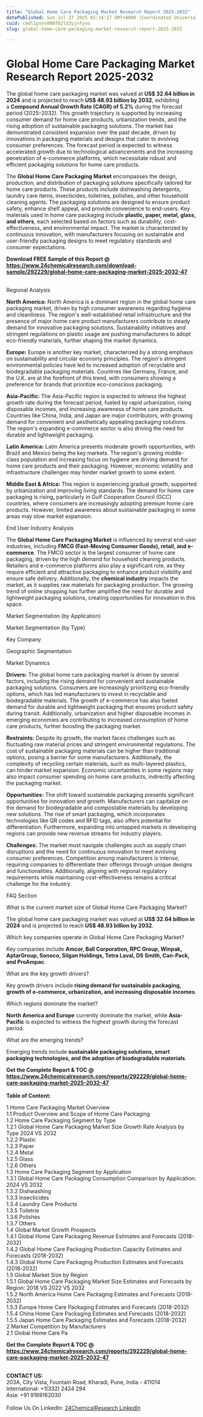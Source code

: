```yaml
---
title: "Global Home Care Packaging Market Research Report 2025-2032"
datePublished: Sun Jul 27 2025 02:14:17 GMT+0000 (Coordinated Universal Time)
cuid: cmdl1pvnv000f02ld3yjnfysu
slug: global-home-care-packaging-market-research-report-2025-2032

---
```


# Global Home Care Packaging Market Research Report 2025-2032

<p>The global home care packaging market was valued at <strong>US$ 32.64 billion in 2024</strong> and is projected to reach <strong>US$ 48.93 billion by 2032</strong>, exhibiting a <strong>Compound Annual Growth Rate (CAGR) of 5.2%</strong> during the forecast period (2025–2032). This growth trajectory is supported by increasing consumer demand for home care products, urbanization trends, and the rising adoption of sustainable packaging solutions. The market has demonstrated consistent expansion over the past decade, driven by innovations in packaging materials and designs that cater to evolving consumer preferences. The forecast period is expected to witness accelerated growth due to technological advancements and the increasing penetration of e-commerce platforms, which necessitate robust and efficient packaging solutions for home care products.</p><p>
</p><p>The <strong>Global Home Care Packaging Market</strong> encompasses the design, production, and distribution of packaging solutions specifically tailored for home care products. These products include dishwashing detergents, laundry care items, insecticides, toiletries, polishes, and other household cleaning agents. The packaging solutions are designed to ensure product safety, enhance shelf appeal, and provide convenience to end-users. Key materials used in home care packaging include <strong>plastic, paper, metal, glass, and others</strong>, each selected based on factors such as durability, cost-effectiveness, and environmental impact. The market is characterized by continuous innovation, with manufacturers focusing on sustainable and user-friendly packaging designs to meet regulatory standards and consumer expectations.</p><div><b>Download FREE Sample of this Report @ 
            <a href="https://www.24chemicalresearch.com/download-sample/292229/global-home-care-packaging-market-2025-2032-47">
            https://www.24chemicalresearch.com/download-sample/292229/global-home-care-packaging-market-2025-2032-47</a></b></div><br><p>
Regional Analysis</p><p>
</p><p><strong>North America:</strong> North America is a dominant region in the global home care packaging market, driven by high consumer awareness regarding hygiene and cleanliness. The region's well-established retail infrastructure and the presence of major home care product manufacturers contribute to steady demand for innovative packaging solutions. Sustainability initiatives and stringent regulations on plastic usage are pushing manufacturers to adopt eco-friendly materials, further shaping the market dynamics.</p><p>
</p><p><strong>Europe:</strong> Europe is another key market, characterized by a strong emphasis on sustainability and circular economy principles. The region's stringent environmental policies have led to increased adoption of recyclable and biodegradable packaging materials. Countries like Germany, France, and the U.K. are at the forefront of this trend, with consumers showing a preference for brands that prioritize eco-conscious packaging.</p><p>
</p><p><strong>Asia-Pacific:</strong> The Asia-Pacific region is expected to witness the highest growth rate during the forecast period, fueled by rapid urbanization, rising disposable incomes, and increasing awareness of home care products. Countries like China, India, and Japan are major contributors, with growing demand for convenient and aesthetically appealing packaging solutions. The region's expanding e-commerce sector is also driving the need for durable and lightweight packaging.</p><p>
</p><p><strong>Latin America:</strong> Latin America presents moderate growth opportunities, with Brazil and Mexico being the key markets. The region's growing middle-class population and increasing focus on hygiene are driving demand for home care products and their packaging. However, economic volatility and infrastructure challenges may hinder market growth to some extent.</p><p>
</p><p><strong>Middle East &amp; Africa:</strong> This region is experiencing gradual growth, supported by urbanization and improving living standards. The demand for home care packaging is rising, particularly in Gulf Cooperation Council (GCC) countries, where consumers are increasingly adopting premium home care products. However, limited awareness about sustainable packaging in some areas may slow market expansion.</p><p>
End User Industry Analysis</p><p>
</p><p>The <strong>Global Home Care Packaging Market</strong> is influenced by several end-user industries, including <strong>FMCG (Fast-Moving Consumer Goods), retail, and e-commerce</strong>. The FMCG sector is the largest consumer of home care packaging, driven by the high demand for household cleaning products. Retailers and e-commerce platforms also play a significant role, as they require efficient and attractive packaging to enhance product visibility and ensure safe delivery. Additionally, the <strong>chemical industry</strong> impacts the market, as it supplies raw materials for packaging production. The growing trend of online shopping has further amplified the need for durable and lightweight packaging solutions, creating opportunities for innovation in this space.</p><p>
Market Segmentation (by Application)</p><p>
</p><p>
Market Segmentation (by Type)</p><p>
</p><p>
Key Company</p><p>
</p><p>
Geographic Segmentation</p><p>
</p><p>
Market Dynamics</p><p>
</p><p><strong>Drivers:</strong> The global home care packaging market is driven by several factors, including the rising demand for convenient and sustainable packaging solutions. Consumers are increasingly prioritizing eco-friendly options, which has led manufacturers to invest in recyclable and biodegradable materials. The growth of e-commerce has also fueled demand for durable and lightweight packaging that ensures product safety during transit. Additionally, urbanization and higher disposable incomes in emerging economies are contributing to increased consumption of home care products, further boosting the packaging market.</p><p>
</p><p><strong>Restraints:</strong> Despite its growth, the market faces challenges such as fluctuating raw material prices and stringent environmental regulations. The cost of sustainable packaging materials can be higher than traditional options, posing a barrier for some manufacturers. Additionally, the complexity of recycling certain materials, such as multi-layered plastics, can hinder market expansion. Economic uncertainties in some regions may also impact consumer spending on home care products, indirectly affecting the packaging market.</p><p>
</p><p><strong>Opportunities:</strong> The shift toward sustainable packaging presents significant opportunities for innovation and growth. Manufacturers can capitalize on the demand for biodegradable and compostable materials by developing new solutions. The rise of smart packaging, which incorporates technologies like QR codes and RFID tags, also offers potential for differentiation. Furthermore, expanding into untapped markets in developing regions can provide new revenue streams for industry players.</p><p>
</p><p><strong>Challenges:</strong> The market must navigate challenges such as supply chain disruptions and the need for continuous innovation to meet evolving consumer preferences. Competition among manufacturers is intense, requiring companies to differentiate their offerings through unique designs and functionalities. Additionally, aligning with regional regulatory requirements while maintaining cost-effectiveness remains a critical challenge for the industry.</p><p>
FAQ Section</p><p>
What is the current market size of Global Home Care Packaging Market?</p><p>
</p><p>The global home care packaging market was valued at <strong>US$ 32.64 billion in 2024</strong> and is projected to reach <strong>US$ 48.93 billion by 2032</strong>.</p><p>
Which key companies operate in Global Home Care Packaging Market?</p><p>
</p><p>Key companies include <strong>Amcor, Ball Corporation, RPC Group, Winpak, AptarGroup, Sonoco, Silgan Holdings, Tetra Laval, DS Smith, Can-Pack, and ProAmpac</strong>.</p><p>
What are the key growth drivers?</p><p>
</p><p>Key growth drivers include <strong>rising demand for sustainable packaging, growth of e-commerce, urbanization, and increasing disposable incomes</strong>.</p><p>
Which regions dominate the market?</p><p>
</p><p><strong>North America and Europe</strong> currently dominate the market, while <strong>Asia-Pacific</strong> is expected to witness the highest growth during the forecast period.</p><p>
What are the emerging trends?</p><p>
</p><p>Emerging trends include <strong>sustainable packaging solutions, smart packaging technologies, and the adoption of biodegradable materials</strong>.</p>

<div><b>Get the Complete Report & TOC @ 
            <a href="https://www.24chemicalresearch.com/reports/292229/global-home-care-packaging-market-2025-2032-47">
            https://www.24chemicalresearch.com/reports/292229/global-home-care-packaging-market-2025-2032-47</a></b></div><br>
            <b>Table of Content:</b><p>1 Home Care Packaging Market Overview<br />
    1.1 Product Overview and Scope of Home Care Packaging<br />
    1.2 Home Care Packaging Segment by Type<br />
        1.2.1 Global Home Care Packaging Market Size Growth Rate Analysis by Type 2024 VS 2032<br />
        1.2.2 Plastic<br />
        1.2.3 Paper<br />
        1.2.4 Metal<br />
        1.2.5 Glass<br />
        1.2.6 Others<br />
    1.3 Home Care Packaging Segment by Application<br />
        1.3.1 Global Home Care Packaging Consumption Comparison by Application: 2024 VS 2032<br />
        1.3.2 Dishwashing<br />
        1.3.3 Insecticides<br />
        1.3.4 Laundry Care Products<br />
        1.3.5 Toiletrie<br />
        1.3.6 Polishes<br />
        1.3.7 Others<br />
    1.4 Global Market Growth Prospects<br />
        1.4.1 Global Home Care Packaging Revenue Estimates and Forecasts (2018-2032)<br />
        1.4.2 Global Home Care Packaging Production Capacity Estimates and Forecasts (2018-2032)<br />
        1.4.3 Global Home Care Packaging Production Estimates and Forecasts (2018-2032)<br />
    1.5 Global Market Size by Region<br />
        1.5.1 Global Home Care Packaging Market Size Estimates and Forecasts by Region: 2018 VS 2022 VS 2032<br />
        1.5.2 North America Home Care Packaging Estimates and Forecasts (2018-2032)<br />
        1.5.3 Europe Home Care Packaging Estimates and Forecasts (2018-2032)<br />
        1.5.4 China Home Care Packaging Estimates and Forecasts (2018-2032)<br />
        1.5.5 Japan Home Care Packaging Estimates and Forecasts (2018-2032)<br />
2 Market Competition by Manufacturers<br />
    2.1 Global Home Care Pa</p>

<div><b>Get the Complete Report & TOC @ 
            <a href="https://www.24chemicalresearch.com/reports/292229/global-home-care-packaging-market-2025-2032-47">
            https://www.24chemicalresearch.com/reports/292229/global-home-care-packaging-market-2025-2032-47</a></b></div><br>

<b>CONTACT US:</b><br>
            203A, City Vista, Fountain Road, Kharadi, Pune, India - 411014<br>
            International: +1(332) 2424 294<br>
            Asia: +91 9169162030 <br><br>
            Follow Us On LinkedIn: <a href="https://www.linkedin.com/company/24chemicalresearch/">24ChemicalResearch LinkedIn</a>